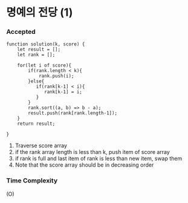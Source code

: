 # 명예의 전당 (1)

### Accepted

```
function solution(k, score) {
    let result = [];
    let rank = [];

    for(let i of score){
        if(rank.length < k){
            rank.push(i);
        }else{
           if(rank[k-1] < i){
              rank[k-1] = i;
           }
        }
        rank.sort((a, b) => b - a);
        result.push(rank[rank.length-1]);
    }
    return result;

}
```

1. Traverse score array 
2. if the rank array length is less than k, push item of score array
3.  if rank is full and last item of rank is less than new item, swap them
4. Note that the score array should be in decreasing order

### Time Complexity
(O)
